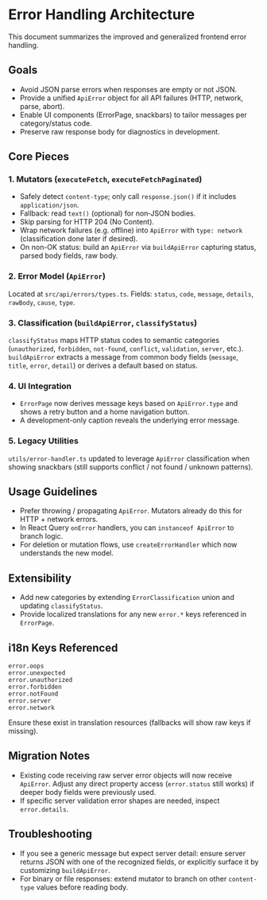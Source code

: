 # Error Handling Architecture

This document summarizes the improved and generalized frontend error handling.

## Goals

- Avoid JSON parse errors when responses are empty or not JSON.
- Provide a unified `ApiError` object for all API failures (HTTP, network, parse, abort).
- Enable UI components (ErrorPage, snackbars) to tailor messages per category/status code.
- Preserve raw response body for diagnostics in development.

## Core Pieces

### 1. Mutators (`executeFetch`, `executeFetchPaginated`)

- Safely detect `content-type`; only call `response.json()` if it includes `application/json`.
- Fallback: read `text()` (optional) for non‑JSON bodies.
- Skip parsing for HTTP 204 (No Content).
- Wrap network failures (e.g. offline) into `ApiError` with `type: network` (classification done later if desired).
- On non-OK status: build an `ApiError` via `buildApiError` capturing status, parsed body fields, raw body.

### 2. Error Model (`ApiError`)

Located at `src/api/errors/types.ts`.
Fields: `status`, `code`, `message`, `details`, `rawBody`, `cause`, `type`.

### 3. Classification (`buildApiError`, `classifyStatus`)

`classifyStatus` maps HTTP status codes to semantic categories (`unauthorized`, `forbidden`, `not-found`, `conflict`, `validation`, `server`, etc.).
`buildApiError` extracts a message from common body fields (`message`, `title`, `error`, `detail`) or derives a default based on status.

### 4. UI Integration

- `ErrorPage` now derives message keys based on `ApiError.type` and shows a retry button and a home navigation button.
- A development-only caption reveals the underlying error message.

### 5. Legacy Utilities

`utils/error-handler.ts` updated to leverage `ApiError` classification when showing snackbars (still supports conflict / not found / unknown patterns).

## Usage Guidelines

- Prefer throwing / propagating `ApiError`. Mutators already do this for HTTP + network errors.
- In React Query `onError` handlers, you can `instanceof ApiError` to branch logic.
- For deletion or mutation flows, use `createErrorHandler` which now understands the new model.

## Extensibility

- Add new categories by extending `ErrorClassification` union and updating `classifyStatus`.
- Provide localized translations for any new `error.*` keys referenced in `ErrorPage`.

## i18n Keys Referenced

```
error.oops
error.unexpected
error.unauthorized
error.forbidden
error.notFound
error.server
error.network
```

Ensure these exist in translation resources (fallbacks will show raw keys if missing).

## Migration Notes

- Existing code receiving raw server error objects will now receive `ApiError`. Adjust any direct property access (`error.status` still works) if deeper body fields were previously used.
- If specific server validation error shapes are needed, inspect `error.details`.

## Troubleshooting

- If you see a generic message but expect server detail: ensure server returns JSON with one of the recognized fields, or explicitly surface it by customizing `buildApiError`.
- For binary or file responses: extend mutator to branch on other `content-type` values before reading body.

